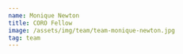 ```yaml
---
name: Monique Newton
title: CORO Fellow
image: /assets/img/team/team-monique-newton.jpg
tag: team
---
```

